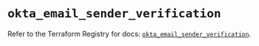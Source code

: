# `okta_email_sender_verification`

Refer to the Terraform Registry for docs: [`okta_email_sender_verification`](https://registry.terraform.io/providers/okta/okta/4.18.0/docs/resources/email_sender_verification).
